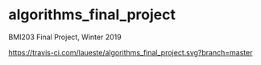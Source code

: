 # algorithms_final_project
BMI203 Final Project, Winter 2019

https://travis-ci.com/laueste/algorithms_final_project.svg?branch=master
